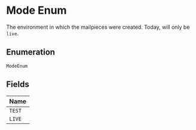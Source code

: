 
# Mode Enum

The environment in which the mailpieces were created. Today, will only be `live`.

## Enumeration

`ModeEnum`

## Fields

| Name |
|  --- |
| `TEST` |
| `LIVE` |

